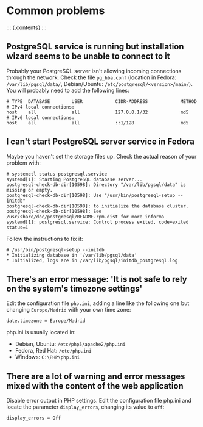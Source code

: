 Common problems
===============

::: {.contents}
:::

PostgreSQL service is running but installation wizard seems to be unable to connect to it
-----------------------------------------------------------------------------------------

Probably your PostgreSQL server isn\'t allowing incoming connections
through the network. Check the file `pg_hba.conf` (location in Fedora:
`/var/lib/pgsql/data/`, Debian/Ubuntu:
`/etc/postgresql/<version>/main/`). You will probably need to add the
following lines:

    # TYPE  DATABASE        USER            CIDR-ADDRESS            METHOD
    # IPv4 local connections:
    host    all             all             127.0.0.1/32            md5
    # IPv6 local connections:
    host    all             all             ::1/128                 md5

I can\'t start PostgreSQL server service in Fedora
--------------------------------------------------

Maybe you haven\'t set the storage files up. Check the actual reason of
your problem with:

    # systemctl status postgresql.service
    systemd[1]: Starting PostgreSQL database server...
    postgresql-check-db-dir[10598]: Directory "/var/lib/pgsql/data" is missing or empty.
    postgresql-check-db-dir[10598]: Use "/usr/bin/postgresql-setup --initdb"
    postgresql-check-db-dir[10598]: to initialize the database cluster.
    postgresql-check-db-dir[10598]: See /usr/share/doc/postgresql/README.rpm-dist for more informa
    systemd[1]: postgresql.service: Control process exited, code=exited status=1

Follow the instructions to fix it:

    # /usr/bin/postgresql-setup --initdb
    * Initializing database in '/var/lib/pgsql/data'
    * Initialized, logs are in /var/lib/pgsql/initdb_postgresql.log

There\'s an error message: \'It is not safe to rely on the system\'s timezone settings\'
----------------------------------------------------------------------------------------

Edit the configuration file `php.ini`, adding a line like the following
one but changing `Europe/Madrid` with your own time zone:

    date.timezone = Europe/Madrid

php.ini is usually located in:

-   Debian, Ubuntu: `/etc/php5/apache2/php.ini`
-   Fedora, Red Hat: `/etc/php.ini`
-   Windows: `C:\PHP\php.ini`

There are a lot of warning and error messages mixed with the content of the web application
-------------------------------------------------------------------------------------------

Disable error output in PHP settings. Edit the configuration file
php.ini and locate the parameter `display_errors`, changing its value to
`off`:

    display_errors = Off
